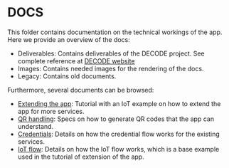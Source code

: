 # DOCS

This folder contains documentation on the technical workings of the app. Here we provide an overview of the docs:

- Deliverables: Contains deliverables of the DECODE project. See complete reference at [DECODE website](https://decodeproject.eu/publications)
- Images: Contains needed images for the rendering of the docs.
- Legacy: Contains old documents.

Furthermore, several documents can be browsed:

- [Extending the app](./extending.md): Tutorial with an IoT example on how to extend the app for more services.
- [QR handling](./qr_handling.md): Specs on how to generate QR codes that the app can understand.
- [Credentials](./credentials.md): Details on how the credential flow works for the existing services.
- [IoT flow](./iot_flow.md): Details on how the IoT flow works, which is a base example used in the tutorial of extension of the app.


